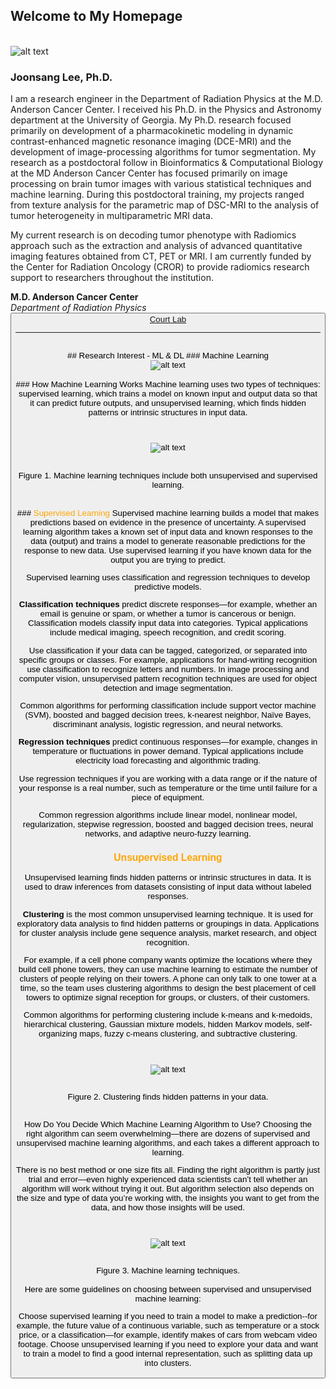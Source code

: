 ## Welcome to My Homepage
<br> <img src="https://www.mdanderson.org/content/mda/en/research/departments-labs-institutes/labs/court-laboratory/lab-members/jcr:content/mainparsys/columns/column1/textimage_924724179.resize.jpg/1522770082405.jpg" alt="alt text" title="Title" />
### Joonsang Lee, Ph.D.
I am a research engineer in the Department of Radiation Physics at the M.D. Anderson Cancer Center.
I received his Ph.D. in the Physics and Astronomy department at the University of Georgia. My Ph.D. research focused primarily on development of a pharmacokinetic modeling in dynamic contrast-enhanced magnetic resonance imaging (DCE-MRI) and the development of image-processing algorithms for tumor segmentation. My research as a postdoctoral follow in Bioinformatics & Computational Biology at the MD Anderson Cancer Center has focused primarily on image processing on brain tumor images with various statistical techniques and machine learning. During this postdoctoral training, my projects ranged from texture analysis for the parametric map of DSC-MRI to the analysis of tumor heterogeneity in multiparametric MRI data.

My current research is on decoding tumor phenotype with Radiomics approach such as the extraction and analysis of advanced quantitative imaging features obtained from CT, PET or MRI. I am currently funded by the Center for Radiation Oncology (CROR) to provide radiomics research support to researchers throughout the institution.

**M.D. Anderson Cancer Center** <br>
_Department of Radiation Physics_ <br>
<button name="button"><a href="https://www.mdanderson.org/research/departments-labs-institutes/labs/court-laboratory/lab-members.html"> Court Lab </a>

---
<br>
## Research Interest - ML & DL
### Machine Learning
<br><center> <img src="https://www.uruit.com/blog/wp-content/uploads/2018/02/Diagram-1-1024x435.png" alt="alt text" title="Title" /> </center>

<br>
### How Machine Learning Works
Machine learning uses two types of techniques: supervised learning, which trains a model on known input and output data so that it can predict future outputs, and unsupervised learning, which finds hidden patterns or intrinsic structures in input data.

<br><center><img src="https://www.mathworks.com/content/mathworks/www/en/discovery/machine-learning/jcr:content/mainParsys3/discoverysubsection_1965078453/mainParsys3/image_2128876021_cop.adapt.full.high.svg/1531721829647.svg" alt="alt text" title="Title" /> </center> <br>

<center> Figure 1. Machine learning techniques include both unsupervised and supervised learning.</center><br>
<br>
### <span style="color:orange"> Supervised Learning  </span>
Supervised machine learning builds a model that makes predictions based on evidence in the presence of uncertainty. A supervised learning algorithm takes a known set of input data and known responses to the data (output) and trains a model to generate reasonable predictions for the response to new data. Use supervised learning if you have known data for the output you are trying to predict.

Supervised learning uses classification and regression techniques to develop predictive models.

**Classification techniques** predict discrete responses—for example, whether an email is genuine or spam, or whether a tumor is cancerous or benign. Classification models classify input data into categories. Typical applications include medical imaging, speech recognition, and credit scoring.

Use classification if your data can be tagged, categorized, or separated into specific groups or classes. For example, applications for hand-writing recognition use classification to recognize letters and numbers. In image processing and computer vision, unsupervised pattern recognition techniques are used for object detection and image segmentation.

Common algorithms for performing classification include support vector machine (SVM), boosted and bagged decision trees, k-nearest neighbor, Naïve Bayes, discriminant analysis, logistic regression, and neural networks.

**Regression techniques** predict continuous responses—for example, changes in temperature or fluctuations in power demand. Typical applications include electricity load forecasting and algorithmic trading.

Use regression techniques if you are working with a data range or if the nature of your response is a real number, such as temperature or the time until failure for a piece of equipment.

Common regression algorithms include linear model, nonlinear model, regularization, stepwise regression, boosted and bagged decision trees, neural networks, and adaptive neuro-fuzzy learning.


### <span style="color:orange"> Unsupervised Learning  </span>
Unsupervised learning finds hidden patterns or intrinsic structures in data. It is used to draw inferences from datasets consisting of input data without labeled responses.

**Clustering** is the most common unsupervised learning technique. It is used for exploratory data analysis to find hidden patterns or groupings in data. Applications for cluster analysis include gene sequence analysis, market research, and object recognition.

For example, if a cell phone company wants optimize the locations where they build cell phone towers, they can use machine learning to estimate the number of clusters of people relying on their towers. A phone can only talk to one tower at a time, so the team uses clustering algorithms to design the best placement of cell towers to optimize signal reception for groups, or clusters, of their customers.

Common algorithms for performing clustering include k-means and k-medoids, hierarchical clustering, Gaussian mixture models, hidden Markov models, self-organizing maps, fuzzy c-means clustering, and subtractive clustering.

<br><center><img src="https://www.mathworks.com/content/mathworks/www/en/discovery/machine-learning/jcr:content/mainParsys3/discoverysubsection_1965078453/mainParsys3/image_792810770_copy.adapt.full.high.svg/1531721829837.svg" alt="alt text" title="Title" /> </center><br>
<center> Figure 2. Clustering finds hidden patterns in your data.</center><br>

How Do You Decide Which Machine Learning Algorithm to Use?
Choosing the right algorithm can seem overwhelming—there are dozens of supervised and unsupervised machine learning algorithms, and each takes a different approach to learning.

There is no best method or one size fits all. Finding the right algorithm is partly just trial and error—even highly experienced data scientists can’t tell whether an algorithm will work without trying it out. But algorithm selection also depends on the size and type of data you’re working with, the insights you want to get from the data, and how those insights will be used.

<br><center><img src="https://www.mathworks.com/content/mathworks/www/en/discovery/machine-learning/jcr:content/mainParsys3/discoverysubsection_1965078453/mainParsys3/image_2109075398_cop.adapt.full.high.svg/1531721829860.svg" alt="alt text" title="Title" /> </center><br>
<center> Figure 3. Machine learning techniques. </center><br>
Here are some guidelines on choosing between supervised and unsupervised machine learning:

Choose supervised learning if you need to train a model to make a prediction--for example, the future value of a continuous variable, such as temperature or a stock price, or a classification—for example, identify makes of cars from webcam video footage.
Choose unsupervised learning if you need to explore your data and want to train a model to find a good internal representation, such as splitting data up into clusters.
